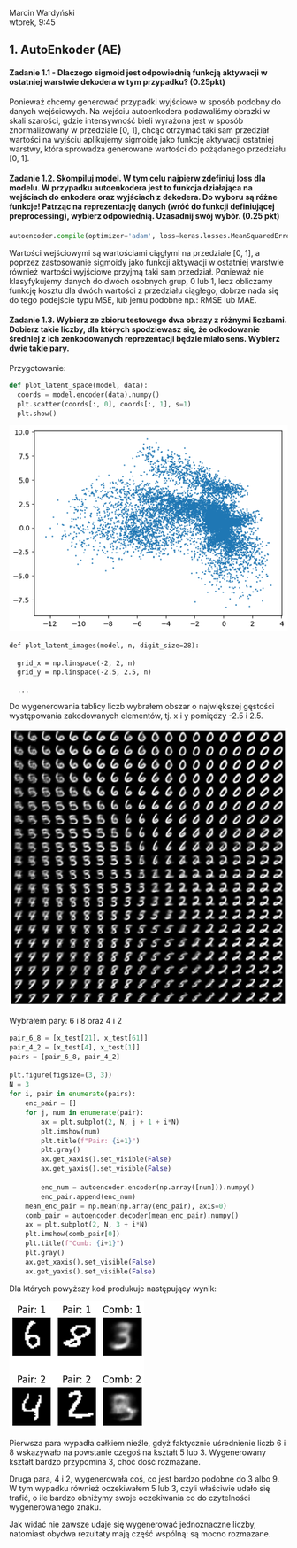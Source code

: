 Marcin Wardyński  
wtorek, 9:45

## 1. AutoEnkoder (AE)

#### Zadanie 1.1 - Dlaczego sigmoid jest odpowiednią funkcją aktywacji w ostatniej warstwie dekodera w tym przypadku? (0.25pkt)

Ponieważ chcemy generować przypadki wyjściowe w sposób podobny do danych wejściowych. Na wejściu autoenkodera podawaliśmy obrazki w skali szarości, gdzie intensywność bieli wyrażona jest w sposób znormalizowany w przedziale [0, 1], chcąc otrzymać taki sam przedział wartości na wyjściu aplikujemy sigmoidę jako funkcję aktywacji ostatniej warstwy, która sprowadza generowane wartości do pożądanego przedziału [0, 1].


#### Zadanie 1.2. Skompiluj model. W tym celu najpierw zdefiniuj loss dla modelu. W przypadku autoenkodera jest to funkcja działająca na wejściach do enkodera oraz wyjściach z dekodera. Do wyboru są różne funkcje! Patrząc na reprezentację danych (wróć do funkcji definiującej preprocessing), wybierz odpowiednią. Uzasadnij swój wybór. (0.25 pkt)

```python
autoencoder.compile(optimizer='adam', loss=keras.losses.MeanSquaredError)
```

Wartości wejściowymi są wartościami ciągłymi na przedziale [0, 1], a poprzez zastosowanie sigmoidy jako funkcji aktywacji w ostatniej warstwie również wartości wyjściowe przyjmą taki sam przedział. Ponieważ nie klasyfykujemy danych do dwóch osobnych grup, 0 lub 1, lecz obliczamy funkcję kosztu dla dwóch wartości z przedziału ciągłego, dobrze nada się do tego podejście typu MSE, lub jemu podobne np.: RMSE lub MAE.

#### Zadanie 1.3. Wybierz ze zbioru testowego dwa obrazy z różnymi liczbami. Dobierz takie liczby, dla których spodziewasz się, że odkodowanie średniej z ich zenkodowanych reprezentacji będzie miało sens. Wybierz dwie takie pary.

Przygotowanie:

```python
def plot_latent_space(model, data):
  coords = model.encoder(data).numpy()
  plt.scatter(coords[:, 0], coords[:, 1], s=1)
  plt.show()
```

![Zadanie 1.3 - Warstwa latentna](_img/1_3_scatter.png)

```
def plot_latent_images(model, n, digit_size=28):

  grid_x = np.linspace(-2, 2, n)
  grid_y = np.linspace(-2.5, 2.5, n)

  ...
```

Do wygenerowania tablicy liczb wybrałem obszar o największej gęstości występowania zakodowanych elementów, tj. x i y pomiędzy -2.5 i 2.5.

![Zadanie 1.3 - Tablica liczb z wybranego obszaru](_img/1_3_number_table.png)

Wybrałem pary: 6 i 8 oraz 4 i 2

```python
pair_6_8 = [x_test[21], x_test[61]]
pair_4_2 = [x_test[4], x_test[1]]
pairs = [pair_6_8, pair_4_2]

plt.figure(figsize=(3, 3))
N = 3
for i, pair in enumerate(pairs):
    enc_pair = []
    for j, num in enumerate(pair):
        ax = plt.subplot(2, N, j + 1 + i*N)
        plt.imshow(num)
        plt.title(f"Pair: {i+1}")
        plt.gray()
        ax.get_xaxis().set_visible(False)
        ax.get_yaxis().set_visible(False)
        
        enc_num = autoencoder.encoder(np.array([num])).numpy()
        enc_pair.append(enc_num)
    mean_enc_pair = np.mean(np.array(enc_pair), axis=0)
    comb_pair = autoencoder.decoder(mean_enc_pair).numpy()
    ax = plt.subplot(2, N, 3 + i*N)
    plt.imshow(comb_pair[0])
    plt.title(f"Comb: {i+1}")
    plt.gray()
    ax.get_xaxis().set_visible(False)
    ax.get_yaxis().set_visible(False)
```

Dla których powyższy kod produkuje następujący wynik:

![Zadanie 1.3 - Kombinacja dwóch liczb](_img/1_3_combine.png)

Pierwsza para wypadła całkiem nieźle, gdyż faktycznie uśrednienie liczb 6 i 8 wskazywało na powstanie czegoś na kształt 5 lub 3. Wygenerowany kształt bardzo przypomina 3, choć dość rozmazane.

Druga para, 4 i 2, wygenerowała coś, co jest bardzo podobne do 3 albo 9. W tym wypadku również oczekiwałem 5 lub 3, czyli właściwie udało się trafić, o ile bardzo obniżymy swoje oczekiwania co do czytelności wygenerowanego znaku.

Jak widać nie zawsze udaje się wygenerować jednoznaczne liczby, natomiast obydwa rezultaty mają część wspólną: są mocno rozmazane.